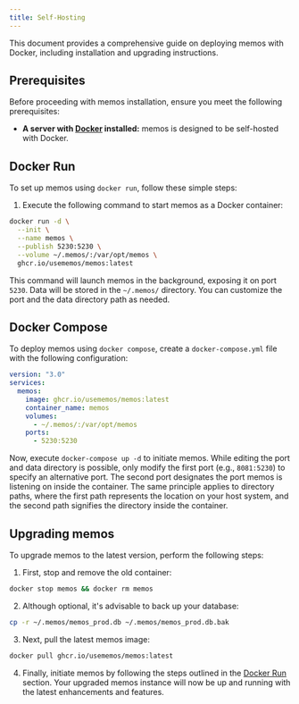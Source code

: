```yaml
---
title: Self-Hosting
---
```


This document provides a comprehensive guide on deploying memos with Docker, including installation and upgrading instructions.

## Prerequisites

Before proceeding with memos installation, ensure you meet the following prerequisites:

- **A server with [Docker](https://www.docker.com) installed:** memos is designed to be self-hosted with Docker.

## Docker Run

To set up memos using `docker run`, follow these simple steps:

1. Execute the following command to start memos as a Docker container:

```bash
docker run -d \
  --init \
  --name memos \
  --publish 5230:5230 \
  --volume ~/.memos/:/var/opt/memos \
  ghcr.io/usememos/memos:latest
```

This command will launch memos in the background, exposing it on port `5230`. Data will be stored in the `~/.memos/` directory. You can customize the port and the data directory path as needed.

## Docker Compose

To deploy memos using `docker compose`, create a `docker-compose.yml` file with the following configuration:

```yaml
version: "3.0"
services:
  memos:
    image: ghcr.io/usememos/memos:latest
    container_name: memos
    volumes:
      - ~/.memos/:/var/opt/memos
    ports:
      - 5230:5230
```

Now, execute `docker-compose up -d` to initiate memos. While editing the port and data directory is possible, only modify the first port (e.g., `8081:5230`) to specify an alternative port. The second port designates the port memos is listening on inside the container. The same principle applies to directory paths, where the first path represents the location on your host system, and the second path signifies the directory inside the container.

## Upgrading memos

To upgrade memos to the latest version, perform the following steps:

1. First, stop and remove the old container:

```bash
docker stop memos && docker rm memos
```

2. Although optional, it's advisable to back up your database:

```bash
cp -r ~/.memos/memos_prod.db ~/.memos/memos_prod.db.bak
```

3. Next, pull the latest memos image:

```bash
docker pull ghcr.io/usememos/memos:latest
```

4. Finally, initiate memos by following the steps outlined in the [Docker Run](#docker-run) section. Your upgraded memos instance will now be up and running with the latest enhancements and features.
